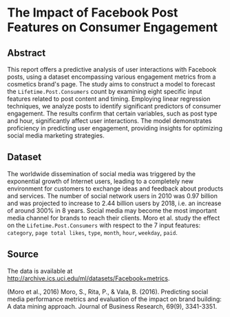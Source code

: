 # The Impact of Facebook Post Features on Consumer Engagement

## Abstract
This report offers a predictive analysis of user interactions with Facebook posts, using a dataset encompassing various engagement metrics from a cosmetics brand's page. The study aims to construct a model to forecast the `Lifetime.Post.Consumers` count by examining eight specific input features related to post content and timing. Employing linear regression techniques, we analyze posts to identify significant predictors of consumer engagement. The results confirm that certain variables, such as post type and hour, significantly affect user interactions. The model demonstrates proficiency in predicting user engagement, providing insights for optimizing social media marketing strategies.  

## Dataset
The worldwide dissemination of social media was triggered by the exponential growth of Internet users, leading to a completely new environment for customers to exchange ideas and feedback about products and services. The number of social network users in 2010 was 0.97 billion and was projected to increase to 2.44 billion users by 2018, i.e. an increase of around 300% in 8 years. Social media may become the most important media channel for brands to reach their clients. Moro et al. study the effect on the `Lifetime.Post.Consumers` with respect to the 7 input features: `category`, `page total likes`, `type`, `month`, `hour`, `weekday`, `paid`.

## Source
The data is available at http://archive.ics.uci.edu/ml/datasets/Facebook+metrics.

(Moro et al., 2016) Moro, S., Rita, P., & Vala, B. (2016). Predicting social media performance metrics and evaluation of the impact on brand building: A data mining approach. Journal of Business Research, 69(9), 3341-3351.
